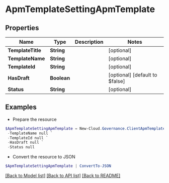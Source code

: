 # ApmTemplateSettingApmTemplate
## Properties

Name | Type | Description | Notes
------------ | ------------- | ------------- | -------------
**TemplateTitle** | **String** |  | [optional] 
**TemplateName** | **String** |  | [optional] 
**TemplateId** | **String** |  | [optional] 
**HasDraft** | **Boolean** |  | [optional] [default to $false]
**Status** | **String** |  | [optional] 

## Examples

- Prepare the resource
```powershell
$ApmTemplateSettingApmTemplate = New-Cloud.Governance.ClientApmTemplateSettingApmTemplate  -TemplateTitle null `
 -TemplateName null `
 -TemplateId null `
 -HasDraft null `
 -Status null
```

- Convert the resource to JSON
```powershell
$ApmTemplateSettingApmTemplate | ConvertTo-JSON
```

[[Back to Model list]](../README.md#documentation-for-models) [[Back to API list]](../README.md#documentation-for-api-endpoints) [[Back to README]](../README.md)

